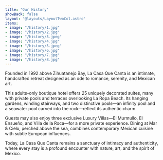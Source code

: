 ```yaml
---
title: "Our History"
showBack: false
layout: "@layouts/LayoutTwoCol.astro"
items:
- image: "/history/1.jpg"
- image: "/history/2.jpg"
- image: "/history/3.jpeg"
- image: "/history/4.jpg"
- image: "/history/5.jpeg"
- image: "/history/6.jpg"
- image: "/history/7.jpg"
- image: "/history/8.jpg"
---
```


Founded in 1992 above Zihuatanejo Bay, La Casa Que Canta is an intimate, handcrafted retreat designed as an ode to romance, serenity, and Mexican art.  

This adults-only boutique hotel offers 25 uniquely decorated suites, many with private pools and terraces overlooking La Ropa Beach. Its hanging gardens, winding stairways, and two distinctive pools—an infinity pool and a seawater pool carved into the rock—reflect its authentic charm.  

Guests may also enjoy three exclusive Luxury Villas—El Murmullo, El Ensueño, and Villa de la Roca—for a more private experience. Dining at Mar & Cielo, perched above the sea, combines contemporary Mexican cuisine with subtle European influences.  

Today, La Casa Que Canta remains a sanctuary of intimacy and authenticity, where every stay is a profound encounter with nature, art, and the spirit of Mexico.  

